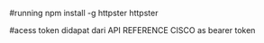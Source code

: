 #running
npm install -g httpster
httpster

#acess token didapat dari API REFERENCE CISCO as bearer token

